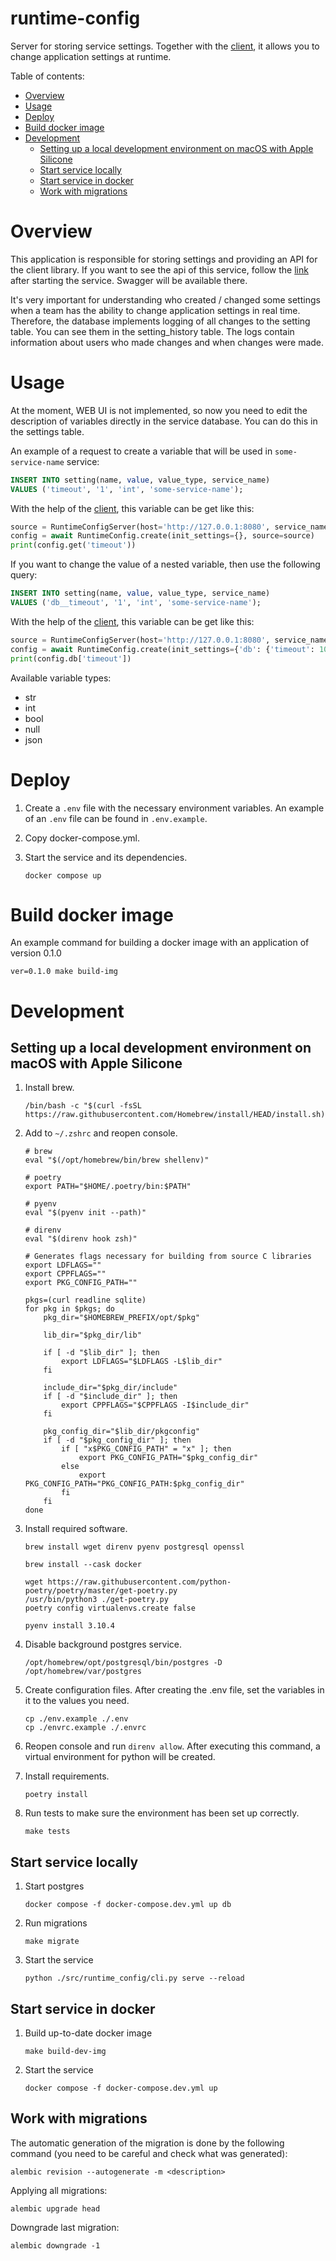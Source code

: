 runtime-config
==============

Server for storing service settings. Together with the [client](https://github.com/aleksey925/runtime-config-py), it
allows you to change application settings at runtime.

Table of contents:

- [Overview](#overview)
- [Usage](#usage)
- [Deploy](#deploy)
- [Build docker image](#build-docker-image)
- [Development](#development)
  - [Setting up a local development environment on macOS with Apple Silicone](#setting-up-a-local-development-environment-on-macos-with-apple-silicone)
  - [Start service locally](#start-service-locally)
  - [Start service in docker](#start-service-in-docker)
  - [Work with migrations](#work-with-migrations)


# Overview

This application is responsible for storing settings and providing an API for the client library. If you want to see 
the api of this service, follow the [link](http://0.0.0.0:8080/docs) after starting the service. Swagger will be 
available there.

It's very important for understanding who created / changed some settings when a team has the ability to change 
application settings in real time. Therefore, the database implements logging of all changes to the setting table. 
You can see them in the setting_history table. The logs contain information about users who made changes and when 
changes were made.

# Usage

At the moment, WEB UI is not implemented, so now you need to edit the description of variables directly in the service 
database. You can do this in the settings table.

An example of a request to create a variable that will be used in `some-service-name` service:

```sql
INSERT INTO setting(name, value, value_type, service_name)
VALUES ('timeout', '1', 'int', 'some-service-name');
```

With the help of the [client](https://github.com/aleksey925/runtime-config-py), this variable can be get like this:

```python
source = RuntimeConfigServer(host='http://127.0.0.1:8080', service_name='some-service-name')
config = await RuntimeConfig.create(init_settings={}, source=source)
print(config.get('timeout'))
```

If you want to change the value of a nested variable, then use the following query:

```sql
INSERT INTO setting(name, value, value_type, service_name)
VALUES ('db__timeout', '1', 'int', 'some-service-name');
```

With the help of the [client](https://github.com/aleksey925/runtime-config-py), this variable can be get like this:

```python
source = RuntimeConfigServer(host='http://127.0.0.1:8080', service_name='some-service-name')
config = await RuntimeConfig.create(init_settings={'db': {'timeout': 10}}, source=source)
print(config.db['timeout'])
```

Available variable types:

- str
- int
- bool
- null
- json

# Deploy

1. Create a `.env` file with the necessary environment variables. An example of an `.env` file can be found in 
`.env.example`.

2. Copy docker-compose.yml.

3. Start the service and its dependencies.

   ```
   docker compose up
   ```

# Build docker image

An example command for building a docker image with an application of version 0.1.0

```
ver=0.1.0 make build-img
```


# Development

## Setting up a local development environment on macOS with Apple Silicone

1. Install brew.

    ```
    /bin/bash -c "$(curl -fsSL https://raw.githubusercontent.com/Homebrew/install/HEAD/install.sh)"
    ```

2. Add to `~/.zshrc` and reopen console.

   ```
   # brew
   eval "$(/opt/homebrew/bin/brew shellenv)"

   # poetry
   export PATH="$HOME/.poetry/bin:$PATH"

   # pyenv
   eval "$(pyenv init --path)"

   # direnv
   eval "$(direnv hook zsh)"

   # Generates flags necessary for building from source C libraries
   export LDFLAGS=""
   export CPPFLAGS=""
   export PKG_CONFIG_PATH=""

   pkgs=(curl readline sqlite)
   for pkg in $pkgs; do
       pkg_dir="$HOMEBREW_PREFIX/opt/$pkg"

       lib_dir="$pkg_dir/lib"

       if [ -d "$lib_dir" ]; then
           export LDFLAGS="$LDFLAGS -L$lib_dir"
       fi

       include_dir="$pkg_dir/include"
       if [ -d "$include_dir" ]; then
           export CPPFLAGS="$CPPFLAGS -I$include_dir"
       fi

       pkg_config_dir="$lib_dir/pkgconfig"
       if [ -d "$pkg_config_dir" ]; then
           if [ "x$PKG_CONFIG_PATH" = "x" ]; then
               export PKG_CONFIG_PATH="$pkg_config_dir"
           else
               export PKG_CONFIG_PATH="PKG_CONFIG_PATH:$pkg_config_dir"
           fi
       fi
   done
   ```

3. Install required software.

    ```
    brew install wget direnv pyenv postgresql openssl
    ```

    ```
    brew install --cask docker
    ```

    ```
    wget https://raw.githubusercontent.com/python-poetry/poetry/master/get-poetry.py
    /usr/bin/python3 ./get-poetry.py
    poetry config virtualenvs.create false
    ```

    ```
    pyenv install 3.10.4
    ```

4. Disable background postgres service.

   ```
   /opt/homebrew/opt/postgresql/bin/postgres -D /opt/homebrew/var/postgres
   ```

5. Create configuration files. After creating the .env file, set the variables in it to the values you need.

    ```
    cp ./env.example ./.env
    cp ./envrc.example ./.envrc
    ```

6. Reopen console and run `direnv allow`. After executing this command, a virtual environment for python will be
created.

7. Install requirements.

    ```
    poetry install
    ```

8. Run tests to make sure the environment has been set up correctly.

    ```
    make tests
    ```

## Start service locally

1. Start postgres

   ```
   docker compose -f docker-compose.dev.yml up db
   ```

2. Run migrations

    ```
    make migrate
    ```

3. Start the service

   ```
   python ./src/runtime_config/cli.py serve --reload
   ```

## Start service in docker

1. Build up-to-date docker image

   ```
   make build-dev-img
   ```

2. Start the service

   ```
   docker compose -f docker-compose.dev.yml up
   ```

## Work with migrations

The automatic generation of the migration is done by the following command (you need to be careful and check what was
generated):

```
alembic revision --autogenerate -m <description>
```

Applying all migrations:

```
alembic upgrade head
```

Downgrade last migration:

```
alembic downgrade -1
```
